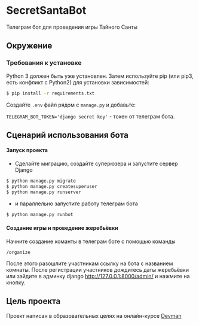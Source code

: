 # SecretSantaBot

Телеграм бот для проведения игры Тайного Санты

## Окружение

### Требования к установке

Python 3 должен быть уже установлен. Затем используйте pip (или pip3, есть конфликт с Python2) для установки
зависимостей:

```bash
$ pip install -r requirements.txt
``` 

Создайте `.env` файл рядом с `manage.py` и добавьте:

`TELEGRAM_BOT_TOKEN='django secret key'` - токен от телеграм бота. 


## Сценарий использования бота

#### Запуск проекта

- Сделайте миграцию, создайте суперюзера и запустите сервер Django

```bash
$ python manage.py migrate
$ python manage.py createsuperuser
$ python manage.py runserver
```

- и параллельно запустите работу телеграм бота

```bash
$ python manage.py runbot
```

#### Создание игры и проведение жеребьёвки

Начните создание команты в телеграм боте с помощью команды

```
/organize
```

После этого разошлите участникам ссылку на бота с названием комнаты. После регистрации участников дождитесь даты жеребьёвки или зайдите в админку django http://127.0.0.1:8000/admin/ и нажмите на кнопку.


## Цель проекта

Проект написан в образовательных целях на онлайн-курсе [Devman](https://dvmn.org)